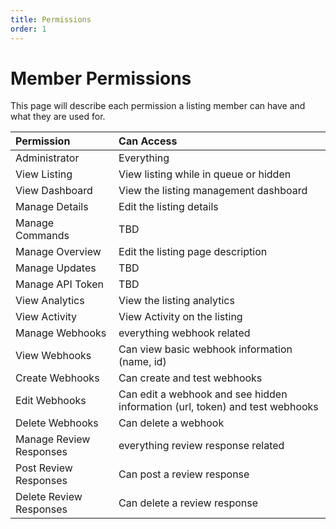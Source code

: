 ```yaml
---
title: Permissions
order: 1
---
```


# Member Permissions

This page will describe each permission a listing member can have and what they are used for.

| Permission              | Can Access                                                                   |
| :---------------------- | :--------------------------------------------------------------------------- |
| Administrator           | Everything                                                                   |
| View Listing            | View listing while in queue or hidden                                        |
| View Dashboard          | View the listing management dashboard                                        |
| Manage Details          | Edit the listing details                                                     |
| Manage Commands         | TBD                                                                          |
| Manage Overview         | Edit the listing page description                                            |
| Manage Updates          | TBD                                                                          |
| Manage API Token        | TBD                                                                          |
| View Analytics          | View the listing analytics                                                   |
| View Activity           | View Activity on the listing                                                 |
| Manage Webhooks         | everything webhook related                                                   |
| View Webhooks           | Can view basic webhook information (name, id)                                |
| Create Webhooks         | Can create and test webhooks                                                 |
| Edit Webhooks           | Can edit a webhook and see hidden information (url, token) and test webhooks |
| Delete Webhooks         | Can delete a webhook                                                         |
| Manage Review Responses | everything review response related                                           |
| Post Review Responses   | Can post a review response                                                   |
| Delete Review Responses | Can delete a review response                                                 |
